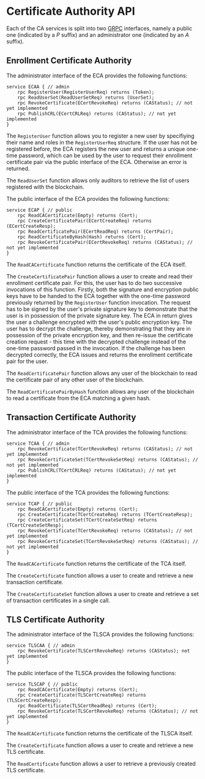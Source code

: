 # Certificate Authority API

Each of the CA services is split into two [GRPC](http://www.grpc.io) interfaces, namely a public one (indicated by a _P_ suffix) and an administrator one (indicated by an _A_ suffix).

## Enrollment Certificate Authority

The administrator interface of the ECA provides the following functions:

	service ECAA { // admin
	    rpc RegisterUser(RegisterUserReq) returns (Token);
	    rpc ReadUserSet(ReadUserSetReq) returns (UserSet);
	    rpc RevokeCertificate(ECertRevokeReq) returns (CAStatus); // not yet implemented
	    rpc PublishCRL(ECertCRLReq) returns (CAStatus); // not yet implemented
	}

The `RegisterUser` function allows you to register a new user by specifiying their name and roles in the `RegisterUserReq` structure. If the user has not be registered before, the ECA registers the new user and returns a unique one-time password, which can be used by the user to request their enrollment certificate pair via the public interface of the ECA. Otherwise an error is returned.

The `ReadUserSet` function allows only auditors to retrieve the list of users registered with the blockchain.

The public interface of the ECA provides the following functions:

	service ECAP { // public
	    rpc ReadCACertificate(Empty) returns (Cert);
	    rpc CreateCertificatePair(ECertCreateReq) returns (ECertCreateResp);
	    rpc ReadCertificatePair(ECertReadReq) returns (CertPair);
	    rpc ReadCertificateByHash(Hash) returns (Cert);
	    rpc RevokeCertificatePair(ECertRevokeReq) returns (CAStatus); // not yet implemented
	}

The `ReadCACertificate` function returns the certificate of the ECA itself.

The `CreateCertificatePair` function allows a user to create and read their enrollment certificate pair. For this, the user has to do two successive invocations of this function. Firstly, both the signature and encryption public keys have to be handed to the ECA together with the one-time password previously returned by the `RegisterUser` function invocation. The request has to be signed by the user's private signature key to demonstrate that the user is in possession of the private signature key. The ECA in return gives the user a challenge encrypted with the user's public encryption key. The user has to decrypt the challenge, thereby demonstrating that they are in possession of the private encryption key, and then re-issue the certificate creation request - this time with the decrypted challenge instead of the one-time password passed in the invocation. If the challenge has been decrypted correctly, the ECA issues and returns the enrollment certificate pair for the user.

The `ReadCertificatePair` function allows any user of the blockchain to read the certificate pair of any other user of the blockchain.

The `ReadCertificatePairByHash` function allows any user of the blockchain to read a certificate from the ECA matching a given hash.

## Transaction Certificate Authority

The administrator interface of the TCA provides the following functions:

	service TCAA { // admin
	    rpc RevokeCertificate(TCertRevokeReq) returns (CAStatus); // not yet implemented
	    rpc RevokeCertificateSet(TCertRevokeSetReq) returns (CAStatus); // not yet implemented
	    rpc PublishCRL(TCertCRLReq) returns (CAStatus); // not yet implemented
	}

The public interface of the TCA provides the following functions:

	service TCAP { // public
	    rpc ReadCACertificate(Empty) returns (Cert);
	    rpc CreateCertificate(TCertCreateReq) returns (TCertCreateResp);
	    rpc CreateCertificateSet(TCertCreateSetReq) returns (TCertCreateSetResp);
	    rpc RevokeCertificate(TCertRevokeReq) returns (CAStatus); // not yet implemented
	    rpc RevokeCertificateSet(TCertRevokeSetReq) returns (CAStatus); // not yet implemented
	}

The `ReadCACertificate` function returns the certificate of the TCA itself.

The `CreateCertificate` function allows a user to create and retrieve a new transaction certificate.

The `CreateCertificateSet` function allows a user to create and retrieve a set of transaction certificates in a single call.

## TLS Certificate Authority

The administrator interface of the TLSCA provides the following functions:

	service TLSCAA { // admin
	    rpc RevokeCertificate(TLSCertRevokeReq) returns (CAStatus); not yet implemented
	}

The public interface of the TLSCA provides the following functions:

	service TLSCAP { // public
	    rpc ReadCACertificate(Empty) returns (Cert);
	    rpc CreateCertificate(TLSCertCreateReq) returns (TLSCertCreateResp);
	    rpc ReadCertificate(TLSCertReadReq) returns (Cert);
	    rpc RevokeCertificate(TLSCertRevokeReq) returns (CAStatus); // not yet implemented
	}

The `ReadCACertificate` function returns the certificate of the TLSCA itself.

The `CreateCertificate` function allows a user to create and retrieve a new TLS certificate.

The `ReadCertificate` function allows a user to retrieve a previously created TLS certificate.
